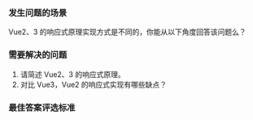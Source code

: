 <!-- {name: 'config', type: 'scene'} -->
### 发生问题的场景

<!--
  说明：
    描述一个发生所述问题的场景，以及必要的信息
  比如：
    接用户反馈，你司网站首次进入到内容出现间会有一段不小的白屏时间。该网站是用前端框架开发的CSR（Client Side Rendering，客户端渲染）应用
 -->

Vue2、3 的响应式原理实现方式是不同的，你能从以下角度回答该问题么？

### 需要解决的问题

<!--
  说明：
    明确需要以怎样的顺序，从什么角度，回答哪些问题
  比如：
    请以如下顺序回答：
      1. 如何分析首屏加载CSR的性能？
      2. 分析后如何找出CSR性能瓶颈？
      3. 如何解决CSR性能瓶颈？
      4. 有没有其他渲染方案可以解决CSR当前问题，他的原理是什么？
 -->

1. 请简述 Vue2、3 的响应式原理。
2. 对比 Vue3，Vue2 的响应式实现有哪些缺点？

### 最佳答案评选标准

<!--
  说明：
    划定评选最佳答案的标准，规范答题的质量
  比如：
    1. 答案遵循以上顺序作答
 -->
